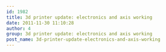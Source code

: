 ```yaml
---
id: 1982
title: 3d printer update: electronics and axis working
date: 2011-11-30 11:10:28
author: 4
group: 3d printer update: electronics and axis working
post_name: 3d-printer-update-electronics-and-axis-working
---
```


